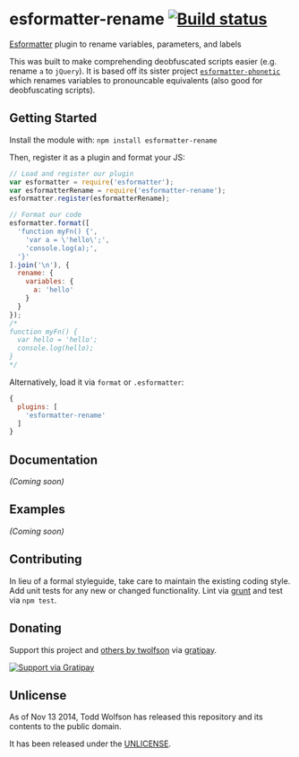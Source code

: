 # esformatter-rename [![Build status](https://travis-ci.org/twolfson/esformatter-rename.png?branch=master)](https://travis-ci.org/twolfson/esformatter-rename)

[Esformatter][`esformatter`] plugin to rename variables, parameters, and labels

This was built to make comprehending deobfuscated scripts easier (e.g. rename `a` to `jQuery`). It is based off its sister project [`esformatter-phonetic`][] which renames variables to pronouncable equivalents (also good for deobfuscating scripts).

[`esformatter`]: https://github.com/millermedeiros/esformatter
[`esformatter-phonetic`]: https://github.com/twolfson/esformatter-phonetic

## Getting Started
Install the module with: `npm install esformatter-rename`

Then, register it as a plugin and format your JS:

```js
// Load and register our plugin
var esformatter = require('esformatter');
var esformatterRename = require('esformatter-rename');
esformatter.register(esformatterRename);

// Format our code
esformatter.format([
  'function myFn() {',
    'var a = \'hello\';',
    'console.log(a);',
  '}'
].join('\n'), {
  rename: {
    variables: {
      a: 'hello'
    }
  }
});
/*
function myFn() {
  var hello = 'hello';
  console.log(hello);
}
*/
```

Alternatively, load it via `format` or `.esformatter`:

```js
{
  plugins: [
    'esformatter-rename'
  ]
}
```


## Documentation
_(Coming soon)_

## Examples
_(Coming soon)_

## Contributing
In lieu of a formal styleguide, take care to maintain the existing coding style. Add unit tests for any new or changed functionality. Lint via [grunt](https://github.com/gruntjs/grunt) and test via `npm test`.

## Donating
Support this project and [others by twolfson][gratipay] via [gratipay][].

[![Support via Gratipay][gratipay-badge]][gratipay]

[gratipay-badge]: https://cdn.rawgit.com/gratipay/gratipay-badge/2.x.x/dist/gratipay.png
[gratipay]: https://www.gratipay.com/twolfson/

## Unlicense
As of Nov 13 2014, Todd Wolfson has released this repository and its contents to the public domain.

It has been released under the [UNLICENSE][].

[UNLICENSE]: UNLICENSE
